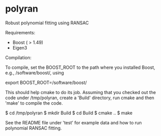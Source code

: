 polyran
=======

Robust polynomial fitting using RANSAC

Requirements:

- Boost ( > 1.49)
- Eigen3

Compilation:

To compile, set the BOOST_ROOT to the path where you installed
Boost, e.g., /software/boost/, using

export BOOST_ROOT=/software/boost/

This should help cmake to do its job. Assuming that you checked
out the code under /tmp/polyran, create a 'Build' directory, run 
cmake and then 'make' to compile the code.

$ cd /tmp/polyran
$ mkdir Build
$ cd Build
$ cmake ..
$ make

See the README file under 'test' for example data and how to 
run polynomial RANSAC fitting.
